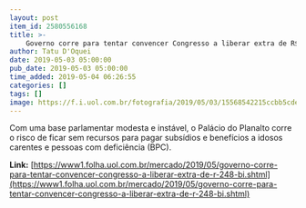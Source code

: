 ```yaml
---
layout: post
item_id: 2580556168
title: >-
    Governo corre para tentar convencer Congresso a liberar extra de R$ 248 bi
author: Tatu D'Oquei
date: 2019-05-03 05:00:00
pub_date: 2019-05-03 05:00:00
time_added: 2019-05-04 06:26:55
categories: []
tags: []
image: https://f.i.uol.com.br/fotografia/2019/05/03/15568542215ccbb5cde76af_1556854221_3x2_rt.jpg
---
```


Com uma base parlamentar modesta e instável, o Palácio do Planalto corre o risco de ficar sem recursos para pagar subsídios e benefícios a idosos carentes e pessoas com deficiência (BPC).

**Link:** [https://www1.folha.uol.com.br/mercado/2019/05/governo-corre-para-tentar-convencer-congresso-a-liberar-extra-de-r-248-bi.shtml](https://www1.folha.uol.com.br/mercado/2019/05/governo-corre-para-tentar-convencer-congresso-a-liberar-extra-de-r-248-bi.shtml)

